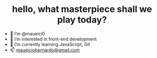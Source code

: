 # <div align="center"> hello, what masterpiece shall we play today?</div>

- 👋 I’m @maueici0
- 👀 I’m interested in front-end development
- 🌱 I’m currently learning JavaScript, Git
- 📫 maueiciobernardo@gmail.com

